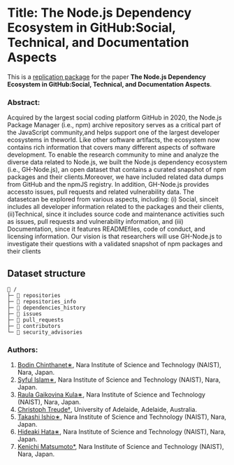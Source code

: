 # Title: The Node.js Dependency Ecosystem in GitHub:Social, Technical, and Documentation Aspects

This is a [replication package](https://github.com/NAIST-SE/GH-Node.JS.git) for the paper **The Node.js Dependency Ecosystem in GitHub:Social, Technical, and Documentation Aspects**.

### Abstract: 
Acquired   by   the   largest   social   coding   platform GitHub in 2020, the Node.js Package Manager (i.e., npm) archive repository serves as a critical part of the JavaScript community,and helps support one of the largest developer ecosystems in theworld. Like other software artifacts, the ecosystem now contains rich  information  that  covers  many  different  aspects  of  software development.  To  enable  the  research  community  to  mine  and analyze the diverse data related to Node.js, we built the Node.js dependency  ecosystem  (i.e.,  GH-Node.js),  an  open  dataset  that contains  a  curated  snapshot  of  npm  packages  and  their  clients.Moreover,  we  have  included  related  data  dumps  from  GitHub and the npmJS registry. In addition, GH-Node.js provides accessto issues, pull requests and related vulnerability data. The datasetcan be explored from various aspects, including: (i) Social, sinceit includes all developer information related to the packages and their clients, (ii)Technical, since it includes source code and maintenance  activities  such  as  issues,  pull  requests  and  vulnerability information, and (iii) Documentation, since it features READMEfiles,  code  of  conduct,  and  licensing  information.  Our  vision  is that researchers will use GH-Node.js to investigate their questions with  a  validated  snapshot  of  npm  packages  and  their  clients

## Dataset structure

```
📁 /
├─ 📁 repositories 
├─ 📁 repositories_info
├─ 📁 dependencies_history
├─ 📁 issues
├─ 📁 pull_requests
├─ 📁 contributors
└─ 📁 security_advisories
```




### Authors:
  1. [Bodin Chinthanet∗](https://bchinthanet.com/), Nara Institute of Science and Technology (NAIST), Nara, Japan.
  2. [Syful Islam∗](https://syful-is.github.io/), Nara Institute of Science and Technology (NAIST), Nara, Japan.
  3. [Raula Gaikovina Kula∗](https://naist-se.github.io/contents.html#members), Nara Institute of Science and Technology (NAIST), Nara, Japan.
  4. [Christoph Treude†](http://ctreude.ca/), University of Adelaide, Adelaide, Australia.
  5. [Takashi Ishio∗](https://takashi-ishio.github.io/), Nara Institute of Science and Technology (NAIST), Nara, Japan.
  6. [Hideaki Hata∗](https://hideakihata.github.io/), Nara Institute of Science and Technology (NAIST), Nara, Japan.
  7. [Kenichi Matsumoto*](http://isw3.naist.jp/Contents/Research/cs-05-en.html), Nara Institute of Science and Technology (NAIST), Nara, Japan.
